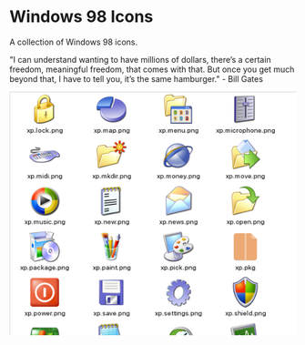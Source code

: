 # Windows 98 Icons

A collection of Windows 98 icons.

"I can understand wanting to have millions of dollars, there’s a certain freedom, meaningful freedom, that comes with that. But once you get much beyond that, I have to tell you, it’s the same hamburger." - Bill Gates

![Screenshot](https://github.com/infofintech/redmond/blob/main/redmond.screenshot.png?raw=true)
